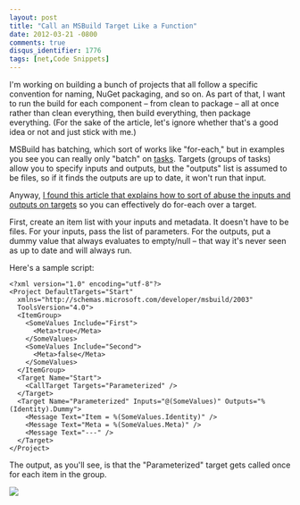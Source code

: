 ```yaml
---
layout: post
title: "Call an MSBuild Target Like a Function"
date: 2012-03-21 -0800
comments: true
disqus_identifier: 1776
tags: [net,Code Snippets]
---
```

I'm working on building a bunch of projects that all follow a specific
convention for naming, NuGet packaging, and so on. As part of that, I
want to run the build for each component – from clean to package – all
at once rather than clean everything, then build everything, then
package everything. (For the sake of the article, let's ignore whether
that's a good idea or not and just stick with me.)

MSBuild has batching, which sort of works like "for-each," but in
examples you see you can really only "batch" on
[tasks](http://msdn.microsoft.com/en-us/library/ms171473%28v=vs.80%29.aspx).
Targets (groups of tasks) allow you to specify inputs and outputs, but
the "outputs" list is assumed to be files, so if it finds the outputs
are up to date, it won't run that input.

Anyway, [I found this article that explains how to sort of abuse the
inputs and outputs on
targets](http://www.differentpla.net/content/2010/08/msbuild-target-batching-each-simplified)
so you can effectively do for-each over a target.

First, create an item list with your inputs and metadata. It doesn't
have to be files. For your inputs, pass the list of parameters. For the
outputs, put a dummy value that always evaluates to empty/null – that
way it's never seen as up to date and will always run.

Here's a sample script:

    <?xml version="1.0" encoding="utf-8"?>
    <Project DefaultTargets="Start"
      xmlns="http://schemas.microsoft.com/developer/msbuild/2003"
      ToolsVersion="4.0">
      <ItemGroup>
        <SomeValues Include="First">
          <Meta>true</Meta>
        </SomeValues>
        <SomeValues Include="Second">
          <Meta>false</Meta>
        </SomeValues>
      </ItemGroup>
      <Target Name="Start">
        <CallTarget Targets="Parameterized" />
      </Target>
      <Target Name="Parameterized" Inputs="@(SomeValues)" Outputs="%(Identity).Dummy">
        <Message Text="Item = %(SomeValues.Identity)" />
        <Message Text="Meta = %(SomeValues.Meta)" />
        <Message Text="---" />
      </Target>
    </Project>

The output, as you'll see, is that the "Parameterized" target gets
called once for each item in the group.

![](https://hyqi8g.bl3301.livefilestore.com/y2pU0r4P8yd9fuh38J0e9Y4ispnewNq7YnnE7d0WGIE8scQfgUK5gKLaPX7z1BiH2UA2H4iH27o9eSOTIW8k9JQYe0hC-_E68fYQ-mRn3SQhv8/20120321batching.png?psid=1)


